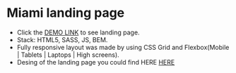 # Miami landing page

* Click the [DEMO LINK](https://artem-chornyi.github.io/layout_miami/) to see landing page.
* Stack: HTML5, SASS, JS, BEM.
* Fully responsive layout was made by using CSS Grid and Flexbox(Mobile | Tablets | Laptops | High screens).
* Desing of the landing page you could find HERE [HERE](https://www.figma.com/file/nHz8bflIwJaWP3P99vKTH5/miami_home_new?node-id=16033%3A3)
